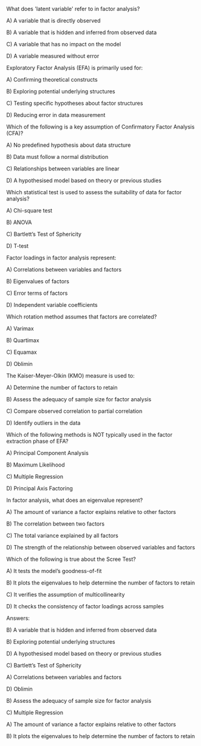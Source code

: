 

What does 'latent variable' refer to in factor analysis?

A) A variable that is directly observed

B) A variable that is hidden and inferred from observed data

C) A variable that has no impact on the model

D) A variable measured without error



Exploratory Factor Analysis (EFA) is primarily used for:

A) Confirming theoretical constructs

B) Exploring potential underlying structures

C) Testing specific hypotheses about factor structures

D) Reducing error in data measurement



Which of the following is a key assumption of Confirmatory Factor Analysis (CFA)?

A) No predefined hypothesis about data structure

B) Data must follow a normal distribution

C) Relationships between variables are linear

D) A hypothesised model based on theory or previous studies



Which statistical test is used to assess the suitability of data for factor analysis?

A) Chi-square test

B) ANOVA

C) Bartlett’s Test of Sphericity

D) T-test



Factor loadings in factor analysis represent:

A) Correlations between variables and factors

B) Eigenvalues of factors

C) Error terms of factors

D) Independent variable coefficients



Which rotation method assumes that factors are correlated?

A) Varimax

B) Quartimax

C) Equamax

D) Oblimin



The Kaiser-Meyer-Olkin (KMO) measure is used to:

A) Determine the number of factors to retain

B) Assess the adequacy of sample size for factor analysis

C) Compare observed correlation to partial correlation

D) Identify outliers in the data



Which of the following methods is NOT typically used in the factor extraction phase of EFA?

A) Principal Component Analysis

B) Maximum Likelihood

C) Multiple Regression

D) Principal Axis Factoring



In factor analysis, what does an eigenvalue represent?

A) The amount of variance a factor explains relative to other factors

B) The correlation between two factors

C) The total variance explained by all factors

D) The strength of the relationship between observed variables and factors



Which of the following is true about the Scree Test?

A) It tests the model’s goodness-of-fit

B) It plots the eigenvalues to help determine the number of factors to retain

C) It verifies the assumption of multicollinearity

D) It checks the consistency of factor loadings across samples



Answers:

B) A variable that is hidden and inferred from observed data

B) Exploring potential underlying structures

D) A hypothesised model based on theory or previous studies

C) Bartlett’s Test of Sphericity

A) Correlations between variables and factors

D) Oblimin

B) Assess the adequacy of sample size for factor analysis

C) Multiple Regression

A) The amount of variance a factor explains relative to other factors

B) It plots the eigenvalues to help determine the number of factors to retain



